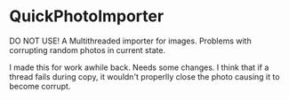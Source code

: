 # QuickPhotoImporter
DO NOT USE! A Multithreaded importer for images. Problems with corrupting random photos in current state.

I made this for work awhile back. Needs some changes. I think that if a thread fails during copy, it wouldn't properlly
close the photo causing it to become corrupt.
